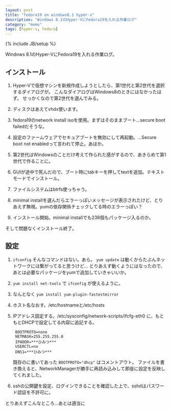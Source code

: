 ```yaml
---
layout: post
title: "fedora19 on windows8.1 hyper-v"
description: "Windows 8.1のHyper-VにFedora19を入れる作業ログ"
category: "memo"
tags: [hyper-v, fedora]
---
```

{% include JB/setup %}

Windows 8.1のHyper-VにFedora19を入れる作業ログ。

インストール
------------

1. Hyper-Vで仮想マシンを新規作成しようとしたら、第1世代と第2世代を選択するダイアログが。
こんなダイアログはWindows8のときにはなかったはず。
せっかくなので第2世代を選んでみる。

1. ディスクはあえてvhdx使います。

1. fedora19のnetwork install isoを使用。まずはそのままブート...secure boot failedだそうな。

1. 設定のファームウェアでセキュアブートを無効にして再起動。...Secure boot not enabledって言われて停止。あほか。

1. 第2世代はWindowsのことだけ考えて作られた感がするので、あきらめて第1世代で作ることに。

1. GUIが途中で死んだので、ブート時にtabキーを押してtextを追加。テキストモードでインストール。

1. ファイルシステムはbtrfs使っちゃう。

1. minimal installを選んだらエラーっぽいメッセージが表示されたけど、とりあえず無視。yumの依存関係チェックしてる時のエラーっぽい？

1. インストール開始。minimal installでも238個もパッケージ入るのか。

そして問題なくインストール終了。

設定
----

1.  `ifconfig` そんなコマンドはない。あら。 `yum update` は動くからたぶんネットワークには繋がってると思うけど...
とりあえず動くようにはなったので、あとは必要なパッケージをyumで追加していきゃいいか。

1. `yum install net-tools` で `ifconfig` が使えるように。

1. なんとなく `yum install yum-plugin-fastestmirror`

1. ホスト名なおす。/etc/hostnameと/etc/hosts

1. IPアドレス固定する。/etc/sysconfig/network-scripts/ifcfg-eth0 に、もともとDHCPで設定してる内容に追記する。 

        BOOTPROTO=none
        NETMASK=255.255.255.0
        IPADDR=***ひみつ***
        USERCTL=no
        DNS1=***ひみつ***

    既存のに書いてあった `BOOTPROTO="dhcp"` はコメントアウト。
    ファイルを書き換えると、NetworkManagerが勝手に再読み込みして即座に設定を反映してくれました。

1. sshの公開鍵を設定、ログインできることを確認した上で、sshdはパスワード認証を不許可に。

とりあえずこんなところ...あとは適当に
